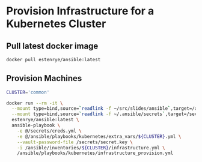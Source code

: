 # Provision Infrastructure for a Kubernetes Cluster

## Pull latest docker image

```bash
docker pull estenrye/ansible:latest
```

## Provision Machines

```bash
CLUSTER='common'

docker run --rm -it \
  --mount type=bind,source=`readlink -f ~/src/slides/ansible`,target=/ansible,readonly \
  --mount type=bind,source=`readlink -f ~/.ansible/secrets`,target=/secrets \
  estenrye/ansible:latest \
  ansible-playbook \
    -e @/secrets/creds.yml \
    -e @/ansible/playbooks/kubernetes/extra_vars/${CLUSTER}.yml \
    --vault-password-file /secrets/secret.key \
    -i /ansible/inventories/${CLUSTER}/infrastructure.yml \
    /ansible/playbooks/kubernetes/infrastructure_provision.yml
```
